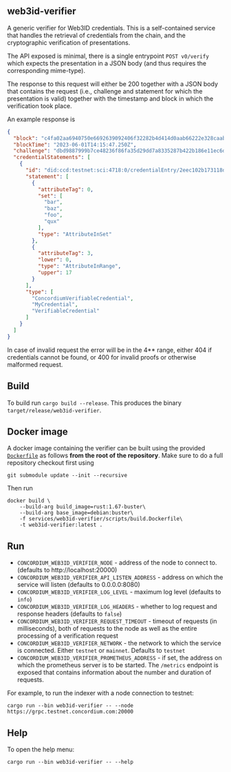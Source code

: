 ## web3id-verifier

A generic verifier for Web3ID credentials. This is a self-contained service that
handles the retrieval of credentials from the chain, and the cryptographic
verification of presentations.

The API exposed is minimal, there is a single entrypoint `POST v0/verify` which
expects the presentation in a JSON body (and thus requires the corresponding mime-type).

The response to this request will either be 200 together with a JSON body that
contains the request (i.e., challenge and statement for which the presentation
is valid) together with the timestamp and block in which the verification took place.

An example response is
```json
{
  "block": "c4fa02aa6940750e6692639092406f32282b4d414d0aab66222e328caabbd411",
  "blockTime": "2023-06-01T14:15:47.250Z",
  "challenge": "dbd9887999b7ce48236f86fa35d29dd7a8335287b422b186e11ec6d1d02b3291",
  "credentialStatements": [
    {
      "id": "did:ccd:testnet:sci:4718:0/credentialEntry/2eec102b173118dda466411fc7df88093788a34c3e2a4b0a8891f5c671a9d106",
      "statement": [
        {
          "attributeTag": 0,
          "set": [
            "bar",
            "baz",
            "foo",
            "qux"
          ],
          "type": "AttributeInSet"
        },
        {
          "attributeTag": 3,
          "lower": 0,
          "type": "AttributeInRange",
          "upper": 17
        }
      ],
      "type": [
        "ConcordiumVerifiableCredential",
        "MyCredential",
        "VerifiableCredential"
      ]
    }
  ]
}
```

In case of invalid request the error will be in the 4** range, either 404 if
credentials cannot be found, or 400 for invalid proofs or otherwise malformed request.

## Build

To build run `cargo build --release`. This produces the binary `target/release/web3id-verifier`.

## Docker image

A docker image containing the verifier can be built using the
provided [`Dockerfile`](./scripts/build.Dockerfile) as follows **from the root
of the repository**. Make sure to do a full repository checkout first using

```
git submodule update --init --recursive
```

Then run

```
docker build \
    --build-arg build_image=rust:1.67-buster\
    --build-arg base_image=debian:buster\
    -f services/web3id-verifier/scripts/build.Dockerfile\
    -t web3id-verifier:latest .
```

## Run

- `CONCORDIUM_WEB3ID_VERIFIER_NODE` - address of the node to connect to. (defaults to http://localhost:20000)
- `CONCORDIUM_WEB3ID_VERIFIER_API_LISTEN_ADDRESS` - address on which the service
  will listen (defaults to 0.0.0.0:8080)
- `CONCORDIUM_WEB3ID_VERIFIER_LOG_LEVEL` - maximum log level (defaults to `info`)
- `CONCORDIUM_WEB3ID_VERIFIER_LOG_HEADERS` - whether to log request and response
    headers (defaults to `false`)
- `CONCORDIUM_WEB3ID_VERIFIER_REQUEST_TIMEOUT` - timeout of requests (in
  milliseconds), both of requests to the node as well as the entire processing
  of a verification request
- `CONCORDIUM_WEB3ID_VERIFIER_NETWORK` - the network to which the service is
  connected. Either `testnet` or `mainnet`. Defaults to `testnet`
- `CONCORDIUM_WEB3ID_VERIFIER_PROMETHEUS_ADDRESS` - if set, the address on
  which the prometheus server is to be started. The `/metrics` endpoint is
  exposed that contains information about the number and duration of requests.

For example, to run the indexer with a node connection to testnet:

```console
cargo run --bin web3id-verifier -- --node https://grpc.testnet.concordium.com:20000
```

## Help

To open the help menu:

```console
cargo run --bin web3id-verifier -- --help
```

